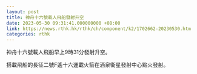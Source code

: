 ```yaml
---
layout: post
title: 神舟十六號載人飛船發射升空
date: 2023-05-30 09:31:41.000000000 +08:00
link: https://news.rthk.hk/rthk/ch/component/k2/1702662-20230530.htm
categories: rthk
---
```


神舟十六號載人飛船早上9時31分發射升空。

搭載飛船的長征二號F遙十六運載火箭在酒泉衞星發射中心點火發射。
